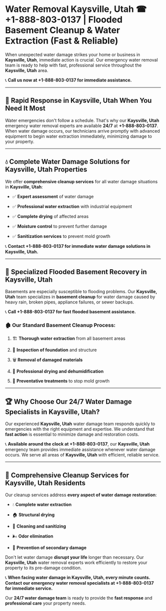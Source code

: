 # Water Removal Kaysville, Utah ☎ +1-888-803-0137 | Flooded Basement Cleanup & Water Extraction (Fast & Reliable)

When unexpected water damage strikes your home or business in **Kaysville, Utah**, immediate action is crucial. Our emergency water removal team is ready to help with fast, professional service throughout the **Kaysville, Utah** area. 

📞 **Call us now at +1-888-803-0137 for immediate assistance.**

---

## 🚀 Rapid Response in Kaysville, Utah When You Need It Most

Water emergencies don't follow a schedule. That's why our **Kaysville, Utah** emergency water removal experts are available **24/7** at **+1-888-803-0137**. When water damage occurs, our technicians arrive promptly with advanced equipment to begin water extraction immediately, minimizing damage to your property.

---

## 💧 Complete Water Damage Solutions for Kaysville, Utah Properties

We offer **comprehensive cleanup services** for all water damage situations in **Kaysville, Utah**:

- ✅ **Expert assessment** of water damage  
- ✅ **Professional water extraction** with industrial equipment  
- ✅ **Complete drying** of affected areas  
- ✅ **Moisture control** to prevent further damage  
- ✅ **Sanitization services** to prevent mold growth  

📞 **Contact +1-888-803-0137 for immediate water damage solutions in Kaysville, Utah.**

---

## 🌊 Specialized Flooded Basement Recovery in Kaysville, Utah

Basements are especially susceptible to flooding problems. Our **Kaysville, Utah** team specializes in **basement cleanup** for water damage caused by heavy rain, broken pipes, appliance failures, or sewer backups. 

📞 **Call +1-888-803-0137 for fast flooded basement assistance.**

### 🏚️ Our Standard Basement Cleanup Process:
1. 🏗️ **Thorough water extraction** from all basement areas  
2. 🔎 **Inspection of foundation** and structure  
3. 🗑️ **Removal of damaged materials**  
4. 💨 **Professional drying and dehumidification**  
5. 🚫 **Preventative treatments** to stop mold growth  

---

## 🏆 Why Choose Our 24/7 Water Damage Specialists in Kaysville, Utah?

Our experienced **Kaysville, Utah** water damage team responds quickly to emergencies with the right equipment and expertise. We understand that **fast action** is essential to minimize damage and restoration costs.

📞 **Available around the clock at +1-888-803-0137**, our **Kaysville, Utah** emergency team provides immediate assistance whenever water damage occurs. We serve all areas of **Kaysville, Utah** with efficient, reliable service.

---

## 🧹 Comprehensive Cleanup Services for Kaysville, Utah Residents

Our cleanup services address **every aspect of water damage restoration**:

- 💧 **Complete water extraction**  
- 🏠 **Structural drying**  
- 🧼 **Cleaning and sanitizing**  
- 🌬️ **Odor elimination**  
- 🚫 **Prevention of secondary damage**  

Don't let water damage **disrupt your life** longer than necessary. Our **Kaysville, Utah** water removal experts work efficiently to restore your property to its pre-damage condition.

📞 **When facing water damage in Kaysville, Utah, every minute counts. Contact our emergency water removal specialists at +1-888-803-0137 for immediate service.**

Our **24/7 water damage team** is ready to provide the **fast response** and **professional care** your property needs.
